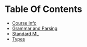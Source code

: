 # Table Of Contents

* [Course Info](course_info_it327.md)
* [Grammar and Parsing](grammar-parsing.md)
* [Standard ML](standard-ml.md)
* [Types](types.md)